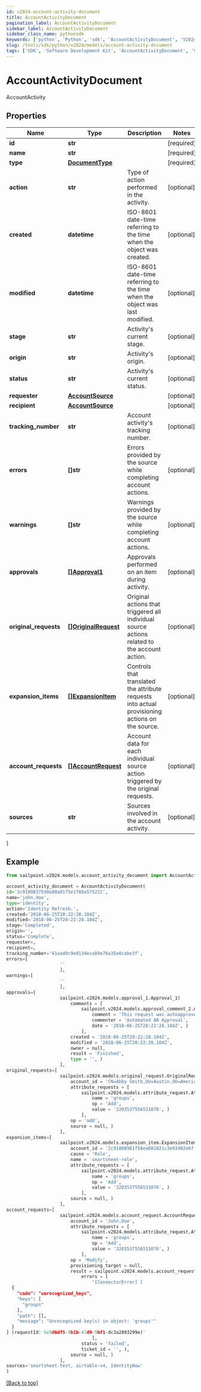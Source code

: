 ```yaml
---
id: v2024-account-activity-document
title: AccountActivityDocument
pagination_label: AccountActivityDocument
sidebar_label: AccountActivityDocument
sidebar_class_name: pythonsdk
keywords: ['python', 'Python', 'sdk', 'AccountActivityDocument', 'V2024AccountActivityDocument'] 
slug: /tools/sdk/python/v2024/models/account-activity-document
tags: ['SDK', 'Software Development Kit', 'AccountActivityDocument', 'V2024AccountActivityDocument']
---
```


# AccountActivityDocument

AccountActivity

## Properties

Name | Type | Description | Notes
------------ | ------------- | ------------- | -------------
**id** | **str** |  | [required]
**name** | **str** |  | [required]
**type** | [**DocumentType**](document-type) |  | [required]
**action** | **str** | Type of action performed in the activity. | [optional] 
**created** | **datetime** | ISO-8601 date-time referring to the time when the object was created. | [optional] 
**modified** | **datetime** | ISO-8601 date-time referring to the time when the object was last modified. | [optional] 
**stage** | **str** | Activity's current stage. | [optional] 
**origin** | **str** | Activity's origin. | [optional] 
**status** | **str** | Activity's current status. | [optional] 
**requester** | [**AccountSource**](account-source) |  | [optional] 
**recipient** | [**AccountSource**](account-source) |  | [optional] 
**tracking_number** | **str** | Account activity's tracking number. | [optional] 
**errors** | **[]str** | Errors provided by the source while completing account actions. | [optional] 
**warnings** | **[]str** | Warnings provided by the source while completing account actions. | [optional] 
**approvals** | [**[]Approval1**](approval1) | Approvals performed on an item during activity. | [optional] 
**original_requests** | [**[]OriginalRequest**](original-request) | Original actions that triggered all individual source actions related to the account action. | [optional] 
**expansion_items** | [**[]ExpansionItem**](expansion-item) | Controls that translated the attribute requests into actual provisioning actions on the source. | [optional] 
**account_requests** | [**[]AccountRequest**](account-request) | Account data for each individual source action triggered by the original requests. | [optional] 
**sources** | **str** | Sources involved in the account activity. | [optional] 
}

## Example

```python
from sailpoint.v2024.models.account_activity_document import AccountActivityDocument

account_activity_document = AccountActivityDocument(
id='2c91808375d8e80a0175e1f88a575222',
name='john.doe',
type='identity',
action='Identity Refresh.',
created='2018-06-25T20:22:28.104Z',
modified='2018-06-25T20:22:28.104Z',
stage='Completed',
origin='',
status='Complete',
requester=,
recipient=,
tracking_number='61aad0c9e8134eca89e76a35e0cabe3f',
errors=[
                    ''
                    ],
warnings=[
                    ''
                    ],
approvals=[
                    sailpoint.v2024.models.approval_1.Approval_1(
                        comments = [
                            sailpoint.v2024.models.approval_comment_2.ApprovalComment_2(
                                comment = 'This request was autoapproved by our automated ETS subscriber.', 
                                commenter = 'Automated AR Approval', 
                                date = '2018-06-25T20:22:28.104Z', )
                            ], 
                        created = '2018-06-25T20:22:28.104Z', 
                        modified = '2018-06-25T20:22:28.104Z', 
                        owner = null, 
                        result = 'Finished', 
                        type = '', )
                    ],
original_requests=[
                    sailpoint.v2024.models.original_request.OriginalRequest(
                        account_id = 'CN=Abby Smith,OU=Austin,OU=Americas,OU=Demo,DC=seri,DC=acme,DC=com', 
                        attribute_requests = [
                            sailpoint.v2024.models.attribute_request.AttributeRequest(
                                name = 'groups', 
                                op = 'Add', 
                                value = '3203537556531076', )
                            ], 
                        op = 'add', 
                        source = null, )
                    ],
expansion_items=[
                    sailpoint.v2024.models.expansion_item.ExpansionItem(
                        account_id = '2c91808981f58ea601821c3e93482e6f', 
                        cause = 'Role', 
                        name = 'smartsheet-role', 
                        attribute_requests = [
                            sailpoint.v2024.models.attribute_request.AttributeRequest(
                                name = 'groups', 
                                op = 'Add', 
                                value = '3203537556531076', )
                            ], 
                        source = null, )
                    ],
account_requests=[
                    sailpoint.v2024.models.account_request.AccountRequest(
                        account_id = 'John.Doe', 
                        attribute_requests = [
                            sailpoint.v2024.models.attribute_request.AttributeRequest(
                                name = 'groups', 
                                op = 'Add', 
                                value = '3203537556531076', )
                            ], 
                        op = 'Modify', 
                        provisioning_target = null, 
                        result = sailpoint.v2024.models.account_request_result.AccountRequest_result(
                            errors = [
                                '[ConnectorError] [
  {
    "code": "unrecognized_keys",
    "keys": [
      "groups"
    ],
    "path": [],
    "message": "Unrecognized key(s) in object: 'groups'"
  }
] (requestId: 5e9d6df5-9b1b-47d9-9bf1-dc3a2893299e)'
                                ], 
                            status = 'failed', 
                            ticket_id = '', ), 
                        source = null, )
                    ],
sources='smartsheet-test, airtable-v4, IdentityNow'
)

```
[[Back to top]](#) 

